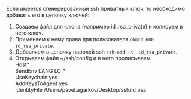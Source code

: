 Если имеется сгенерированный ssh приватный ключ, то необходимо добавить его в цепочку ключей:

1. Создаем файл для ключа (например id_rsa_private) и копируем в него ключ.
2. Применяем к нему права для пользователя  `chmod 600 id_rsa_private`.
3. Добавляем в цепочку паролей ssh `ssh-add -K  id_rsa_private`.
4. Открываем файл ~/ssh/config и в него прописываем  
        Host*  
                SendEnv LANG LC_*  
                UseKeychain yes  
                AddKeysToAgent yes  
                IdentityFile /Users/pavel.agarkov/Desktop/ssh/id_rsa  
